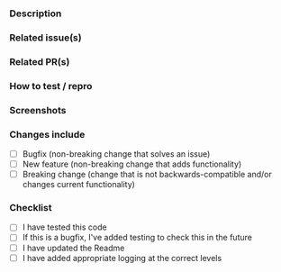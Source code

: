 ### Description

### Related issue(s)

### Related PR(s)

### How to test / repro

### Screenshots

### Changes include
- [ ] Bugfix (non-breaking change that solves an issue)
- [ ] New feature (non-breaking change that adds functionality)
- [ ] Breaking change (change that is not backwards-compatible and/or changes current functionality)

### Checklist
- [ ] I have tested this code
- [ ] If this is a bugfix, I've added testing to check this in the future
- [ ] I have updated the Readme
- [ ] I have added appropriate logging at the correct levels
